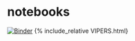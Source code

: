# notebooks
[![Binder](https://mybinder.org/badge_logo.svg)](https://mybinder.org/v2/gh/vpicouet/notebooks/HEAD?labpath=VIPERS_field.ipynb)
{% include_relative VIPERS.html} 